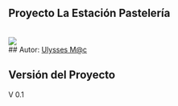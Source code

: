 ## Proyecto La Estación Pastelería
<br>
<a href="https://www.facebook.com/Laestacionpasteleria/" target="_blank">
  <img src="https://lh4.googleusercontent.com/ApnpmVHGzc7IRtl0C_hhL_dRUPCp2H5St7rbOhQ_E0Eezc2gpnnYrpJiLNHiYylG_xROdVjfMt1TsXo"/>
</a>
<br>
## Autor:
<a href="https://www.linkedin.com/pub/gustavo-ulises-trejo-armenta/94/aa6/262">Ulysses M@c</a>

## Versión del Proyecto
V 0.1
